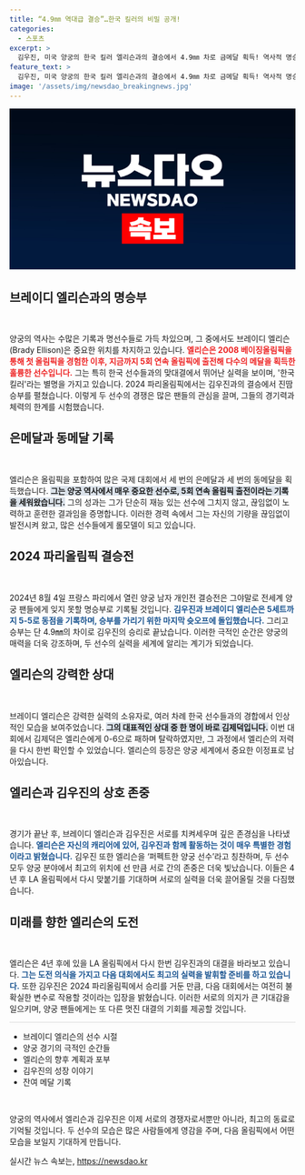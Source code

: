 ```yaml
---
title: “4.9㎜ 역대급 결승”…한국 킬러의 비밀 공개!
categories:
  - 스포츠
excerpt: >
  김우진, 미국 양궁의 한국 킬러 엘리슨과의 결승에서 4.9㎜ 차로 금메달 획득! 역사적 명승부에 대한 두 선수의 뜨거운 찬사와 리턴매치의 기대감이 흐른다. 클릭해서 담긴 이야기와 엘리슨의 화려한 과거를 만나보세요!
feature_text: >
  김우진, 미국 양궁의 한국 킬러 엘리슨과의 결승에서 4.9㎜ 차로 금메달 획득! 역사적 명승부에 대한 두 선수의 뜨거운 찬사와 리턴매치의 기대감이 흐른다. 클릭해서 담긴 이야기와 엘리슨의 화려한 과거를 만나보세요!
image: '/assets/img/newsdao_breakingnews.jpg'
---
```


<p><img src="/assets/img/newsdao_breakingnews.jpg" alt="ontimetimes 속보" /></p>

<h2 data-ke-size="size26">브레이디 엘리슨과의 명승부</h2>

<p data-ke-size="size16">&nbsp;</p>

<p>양궁의 역사는 수많은 기록과 명선수들로 가득 차있으며, 그 중에서도 브레이디 엘리슨(Brady Ellison)은 중요한 위치를 차지하고 있습니다. <b><span style="color: #ee2323;">엘리슨은 2008 베이징올림픽을 통해 첫 올림픽을 경험한 이후, 지금까지 5회 연속 올림픽에 출전해 다수의 메달을 획득한 훌륭한 선수입니다.</span></b> 그는 특히 한국 선수들과의 맞대결에서 뛰어난 실력을 보이며, '한국 킬러'라는 별명을 가지고 있습니다. 2024 파리올림픽에서는 김우진과의 결승에서 진땀 승부를 펼쳤습니다. 이렇게 두 선수의 경쟁은 많은 팬들의 관심을 끌며, 그들의 경기력과 체력의 한계를 시험했습니다. </p>

<h2 data-ke-size="size26">은메달과 동메달 기록</h2>

<p data-ke-size="size16">&nbsp;</p>

<p>엘리슨은 올림픽을 포함하여 많은 국제 대회에서 세 번의 은메달과 세 번의 동메달을 획득했습니다. <b><span style="background-color: #21538527;">그는 양궁 역사에서 매우 중요한 선수로, 5회 연속 올림픽 출전이라는 기록을 세워왔습니다.</span></b> 그의 성과는 그가 단순히 재능 있는 선수에 그치지 않고, 끊임없이 노력하고 훈련한 결과임을 증명합니다. 이러한 경력 속에서 그는 자신의 기량을 끊임없이 발전시켜 왔고, 많은 선수들에게 롤모델이 되고 있습니다.</p>

<h2 data-ke-size="size26">2024 파리올림픽 결승전</h2>

<p data-ke-size="size16">&nbsp;</p>

<p>2024년 8월 4일 프랑스 파리에서 열린 양궁 남자 개인전 결승전은 그야말로 전세계 양궁 팬들에게 잊지 못할 명승부로 기록될 것입니다. <b><span style="color: #1a5490;">김우진과 브레이디 엘리슨은 5세트까지 5-5로 동점을 기록하며, 승부를 가리기 위한 마지막 슛오프에 돌입했습니다.</span></b> 그리고 승부는 단 4.9㎜의 차이로 김우진의 승리로 끝났습니다. 이러한 극적인 순간은 양궁의 매력을 더욱 강조하며, 두 선수의 실력을 세계에 알리는 계기가 되었습니다.</p>

<h2 data-ke-size="size26">엘리슨의 강력한 상대</h2>

<p data-ke-size="size16">&nbsp;</p>

<p>브레이디 엘리슨은 강력한 실력의 소유자로, 여러 차례 한국 선수들과의 경합에서 인상적인 모습을 보여주었습니다. <b><span style="background-color: #21538527;">그의 대표적인 상대 중 한 명이 바로 김제덕입니다.</span></b> 이번 대회에서 김제덕은 엘리슨에게 0-6으로 패하며 탈락하였지만, 그 과정에서 엘리슨의 저력을 다시 한번 확인할 수 있었습니다. 엘리슨의 등장은 양궁 세계에서 중요한 이정표로 남아있습니다.</p>

<h2 data-ke-size="size26">엘리슨과 김우진의 상호 존중</h2>

<p data-ke-size="size16">&nbsp;</p>

<p>경기가 끝난 후, 브레이디 엘리슨과 김우진은 서로를 치켜세우며 깊은 존경심을 나타냈습니다. <b><span style="color: #1a5490;">엘리슨은 자신의 캐리어에 있어, 김우진과 함께 활동하는 것이 매우 특별한 경험이라고 밝혔습니다.</span></b> 김우진 또한 엘리슨을 ‘퍼펙트한 양궁 선수’라고 칭찬하며, 두 선수 모두 양궁 분야에서 최고의 위치에 선 만큼 서로 간의 존중은 더욱 빛났습니다. 이들은 4년 후 LA 올림픽에서 다시 맞붙기를 기대하며 서로의 실력을 더욱 끌어올릴 것을 다짐했습니다.</p>

<h2 data-ke-size="size26">미래를 향한 엘리슨의 도전</h2>

<p data-ke-size="size16">&nbsp;</p>

<p>엘리슨은 4년 후에 있을 LA 올림픽에서 다시 한번 김우진과의 대결을 바라보고 있습니다. <b><span style="color: #1a5490;">그는 도전 의식을 가지고 다음 대회에서도 최고의 실력을 발휘할 준비를 하고 있습니다.</span></b> 또한 김우진은 2024 파리올림픽에서 승리를 거둔 만큼, 다음 대회에서는 여전히 불확실한 변수로 작용할 것이라는 입장을 밝혔습니다. 이러한 서로의 의지가 큰 기대감을 일으키며, 양궁 팬들에게는 또 다른 멋진 대결의 기회를 제공할 것입니다. </p>

<hr style="height: 1px; border: none; background-color: #d9d9d9;" />

<ul>
  <li>브레이디 엘리슨의 선수 시절</li>
  <li>양궁 경기의 극적인 순간들</li>
  <li>엘리슨의 향후 계획과 포부</li>
  <li>김우진의 성장 이야기</li>
  <li>잔여 메달 기록</li>
</ul>

<p data-ke-size="size16">&nbsp;</p> 

<p>양궁의 역사에서 엘리슨과 김우진은 이제 서로의 경쟁자로서뿐만 아니라, 최고의 동료로 기억될 것입니다. 두 선수의 모습은 많은 사람들에게 영감을 주며, 다음 올림픽에서 어떤 모습을 보일지 기대하게 만듭니다.</p>
실시간 뉴스 속보는, <a href="https://newsdao.kr" rel="dofollow">https://newsdao.kr</a>


